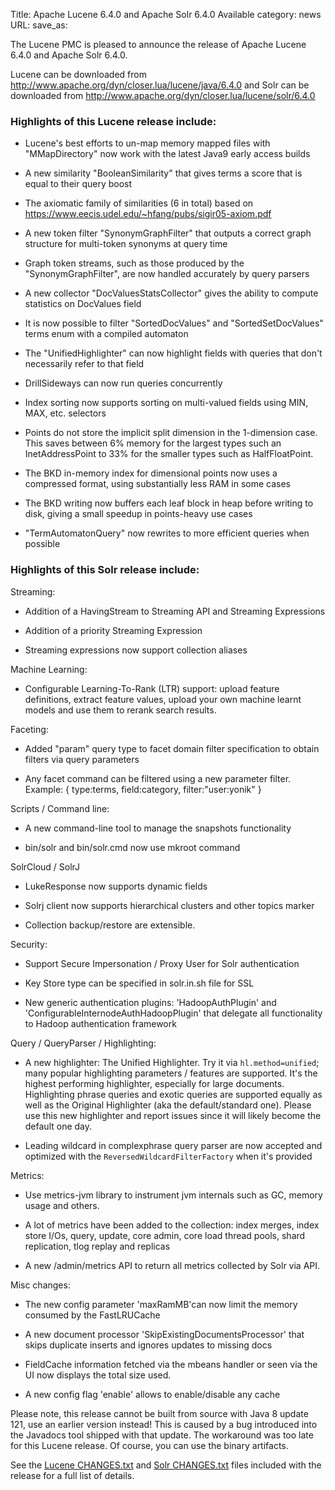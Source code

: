 Title: Apache Lucene 6.4.0 and Apache Solr 6.4.0 Available
category: news
URL: 
save_as: 

The Lucene PMC is pleased to announce the release of Apache Lucene 6.4.0 and Apache Solr 6.4.0.

Lucene can be downloaded from <http://www.apache.org/dyn/closer.lua/lucene/java/6.4.0>
and Solr can be downloaded from <http://www.apache.org/dyn/closer.lua/lucene/solr/6.4.0>

### Highlights of this Lucene release include:

  * Lucene's best efforts to un-map memory mapped files with "MMapDirectory" now work with the latest Java9 early access builds

  * A new similarity "BooleanSimilarity" that gives terms a score that is equal to their query boost

  * The axiomatic family of similarities (6 in total) based on https://www.eecis.udel.edu/~hfang/pubs/sigir05-axiom.pdf

  * A new token filter "SynonymGraphFilter" that outputs a correct graph structure for multi-token synonyms at query time

  * Graph token streams, such as those produced by the "SynonymGraphFilter", are now handled accurately by query parsers

  * A new collector "DocValuesStatsCollector" gives the ability to compute statistics on DocValues field

  * It is now possible to filter "SortedDocValues" and "SortedSetDocValues" terms enum with a compiled automaton

  * The "UnifiedHighlighter" can now highlight fields with queries that don't necessarily refer to that field

  * DrillSideways can now run queries concurrently

  * Index sorting now supports sorting on multi-valued fields using MIN, MAX, etc. selectors

  * Points do not store the implicit split dimension in the 1-dimension case. This saves between 6% memory for the largest types such an InetAddressPoint to 33% for the smaller types such as HalfFloatPoint.

  * The BKD in-memory index for dimensional points now uses a compressed format, using substantially less RAM in some cases

  * The BKD writing now buffers each leaf block in heap before writing to disk, giving a small speedup in points-heavy use cases

  * "TermAutomatonQuery" now rewrites to more efficient queries when possible

### Highlights of this Solr release include:

Streaming:

  * Addition of a HavingStream to Streaming API and Streaming Expressions

  * Addition of a priority Streaming Expression

  * Streaming expressions now support collection aliases

Machine Learning:

  * Configurable Learning-To-Rank (LTR) support: upload feature definitions, extract feature values, upload your own machine learnt models and use them to rerank search results.

Faceting:

  * Added "param" query type to facet domain filter specification to obtain filters via query parameters

  * Any facet command can be filtered using a new parameter filter. Example:  { type:terms, field:category, filter:"user:yonik" }

Scripts / Command line:

  * A new command-line tool to manage the snapshots functionality

  * bin/solr and bin/solr.cmd now use mkroot command

SolrCloud / SolrJ

  * LukeResponse now supports dynamic fields

  * Solrj client now supports hierarchical clusters and other topics marker

  * Collection backup/restore are extensible.

Security:

  * Support Secure Impersonation / Proxy User for Solr authentication

  * Key Store type can be specified in solr.in.sh file for SSL

  * New generic authentication plugins: 'HadoopAuthPlugin' and 'ConfigurableInternodeAuthHadoopPlugin' that delegate all functionality to Hadoop authentication framework

Query / QueryParser / Highlighting:

  * A new highlighter: The Unified Highlighter.  Try it via `hl.method=unified`; many popular highlighting parameters / features are supported.  It's the highest performing highlighter, especially for large documents.  Highlighting phrase queries and exotic queries are supported equally as well as the Original Highlighter (aka the default/standard one).  Please use this new highlighter and report issues since it will likely become the default one day.

  * Leading wildcard in complexphrase query parser are now accepted and optimized with the `ReversedWildcardFilterFactory` when it's provided

Metrics:

  * Use metrics-jvm library to instrument jvm internals such as GC, memory usage and others.

  * A lot of metrics have been added to the collection: index merges, index store I/Os, query, update, core admin, core load thread pools, shard replication, tlog replay and replicas

  * A new /admin/metrics API to return all metrics collected by Solr via API.

Misc changes:

  * The new config parameter 'maxRamMB'can now limit the memory consumed by the FastLRUCache

  * A new document processor 'SkipExistingDocumentsProcessor' that skips duplicate inserts and ignores updates to missing docs

  * FieldCache information fetched via the mbeans handler or seen via the UI now displays the total size used.

  * A new config flag 'enable' allows to enable/disable any cache

Please note, this release cannot be built from source with Java 8 update 121,
use an earlier version instead! This is caused by a bug introduced into the
Javadocs tool shipped with that update. The workaround was too late for this
Lucene release. Of course, you can use the binary artifacts.

See the [Lucene CHANGES.txt](/core/6_4_0/changes/Changes.html) and
[Solr CHANGES.txt](/solr/6_4_0/changes/Changes.html) files included
with the release for a full list of details.

